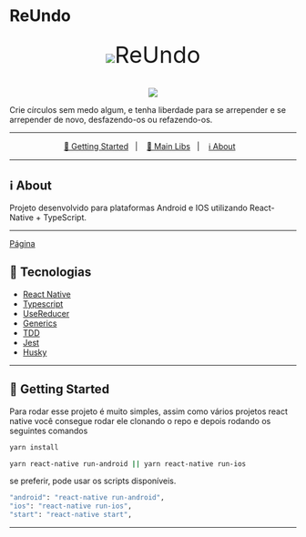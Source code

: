 # ReUndo

<p align="center" style="height: 30px; font-size: 40px; display: block;align-items:center;justify-content: center; line-height: 24px"><img  src="https://upload.wikimedia.org/wikipedia/commons/thumb/f/f6/Eo_circle_red_blank.svg/1200px-Eo_circle_red_blank.svg.png"/>ReUndo</p>

<p align="center"><img src="https://i.ibb.co/KbmYbbh/image.png" /></p>

Crie círculos sem medo algum, e tenha liberdade para se arrepender e se arrepender de novo, desfazendo-os ou refazendo-os.

---

<p align="center">
  <a href="#🚀-getting-started">🚀 Getting Started</a>&nbsp;&nbsp;&nbsp;|&nbsp;&nbsp;&nbsp;
  <a href="#📒-main-libs">📒 Main Libs</a>&nbsp;&nbsp;&nbsp;|&nbsp;&nbsp;&nbsp;
  <a href="#ℹ️-about">ℹ️ About</a>&nbsp;&nbsp;&nbsp;
</p>

---

## ℹ️ About

Projeto desenvolvido para plataformas Android e IOS utilizando React-Native + TypeScript.

---

[Página](https://usabitspace.com/)

## 📒 Tecnologias

- [React Native]()
- [Typescript]()
- [UseReducer]()
- [Generics]()
- [TDD]()
- [Jest]()
- [Husky]()


---

## 🚀 Getting Started

Para rodar esse projeto é muito simples, assim como vários projetos react native você consegue rodar ele clonando o repo e depois rodando os seguintes comandos

```sh
yarn install
```

```sh
yarn react-native run-android || yarn react-native run-ios
```

se preferir, pode usar os scripts disponíveis.

```sh
"android": "react-native run-android",
"ios": "react-native run-ios",
"start": "react-native start",
```

---

